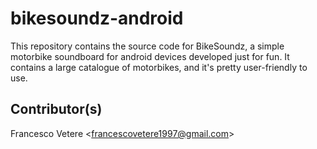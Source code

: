 # bikesoundz-android
This repository contains the source code for BikeSoundz, a simple motorbike soundboard for android devices developed just for fun.
It contains a large catalogue of motorbikes, and it's pretty user-friendly to use.

## Contributor(s)
Francesco Vetere <<francescovetere1997@gmail.com>>
